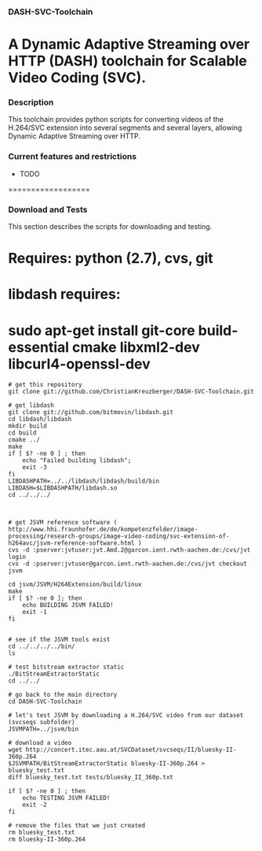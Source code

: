 ### DASH-SVC-Toolchain
A Dynamic Adaptive Streaming over HTTP (DASH) toolchain for Scalable Video Coding (SVC).
==================
### Description
This toolchain provides python scripts for converting videos of the H.264/SVC extension into several segments and several layers, allowing Dynamic Adaptive Streaming over HTTP.

### Current features and restrictions
* TODO

==================
### Download and Tests

This section describes the scripts for downloading and testing.

# Requires: python (2.7), cvs, git
# libdash requires:
# sudo apt-get install git-core build-essential cmake libxml2-dev libcurl4-openssl-dev

	# get this repository
	git clone git://github.com/ChristianKreuzberger/DASH-SVC-Toolchain.git

	# get libdash
	git clone git://github.com/bitmovin/libdash.git
	cd libdash/libdash
	mkdir build
	cd build
	cmake ../
	make
	if [ $? -ne 0 ] ; then
		echo "Failed building libdash";
		exit -3
	fi
	LIBDASHPATH=../../libdash/libdash/build/bin
	LIBDASH=$LIBDASHPATH/libdash.so
	cd ../../../



	# get JSVM reference software ( http://www.hhi.fraunhofer.de/de/kompetenzfelder/image-processing/research-groups/image-video-coding/svc-extension-of-h264avc/jsvm-reference-software.html ) 
	cvs -d :pserver:jvtuser:jvt.Amd.2@garcon.ient.rwth-aachen.de:/cvs/jvt login
	cvs -d :pserver:jvtuser@garcon.ient.rwth-aachen.de:/cvs/jvt checkout jsvm

	cd jsvm/JSVM/H264Extension/build/linux
	make
	if [ $? -ne 0 ]; then 
		echo BUILDING JSVM FAILED!
		exit -1
	fi


	# see if the JSVM tools exist
	cd ../../../../bin/
	ls

	# test bitstream extractor static
	./BitStreamExtractorStatic
	cd ../../

	# go back to the main directory
	cd DASH-SVC-Toolchain

	# let's test JSVM by downloading a H.264/SVC video from our dataset (svcseqs subfolder)
	JSVMPATH=../jsvm/bin

	# download a video
	wget http://concert.itec.aau.at/SVCDataset/svcseqs/II/bluesky-II-360p.264
	$JSVMPATH/BitStreamExtractorStatic bluesky-II-360p.264 > bluesky_test.txt
	diff bluesky_test.txt tests/bluesky_II_360p.txt

	if [ $? -ne 0 ] ; then 
		echo TESTING JSVM FAILED!
		exit -2 
	fi

	# remove the files that we just created
	rm bluesky_test.txt
	rm bluesky-II-360p.264




